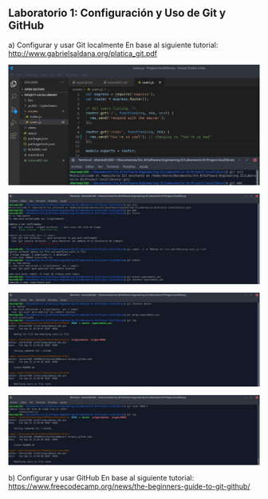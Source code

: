 ## Laboratorio 1: Configuración y Uso de Git y GitHub

a)	Configurar y usar Git localmente
  En base al siguiente tutorial: http://www.gabrielsaldana.org/platica_git.pdf
  
  <p align="center">
  <img  src="https://github.com/sharon1160/Project-locallibrary/blob/master/images/tutorial01/1.png">
  </p>
  
  <p align="center">
  <img  src="https://github.com/sharon1160/Project-locallibrary/blob/master/images/tutorial01/2.png">
  </p>
  
  <p align="center">
  <img  src="https://github.com/sharon1160/Project-locallibrary/blob/master/images/tutorial01/3.png">
  </p>
  
  <p align="center">
  <img  src="https://github.com/sharon1160/Project-locallibrary/blob/master/images/tutorial01/4.png">
  </p>
  
b)	Configurar y usar GitHub
  En base al siguiente tutorial: https://www.freecodecamp.org/news/the-beginners-guide-to-git-github/
